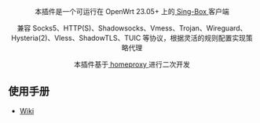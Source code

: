 <p align="center">
本插件是一个可运行在 OpenWrt 23.05+ 上的<a href="https://github.com/SagerNet/sing-box" target="_blank"> Sing-Box </a>客户端</p>
<p align="center">
兼容 Socks5、HTTP(S)、Shadowsocks、Vmess、Trojan、Wireguard、Hysteria(2)、Vless、ShadowTLS、TUIC 等协议，根据灵活的规则配置实现策略代理</p>
<p align="center">
本插件基于<a href="https://github.com/immortalwrt/homeproxy" target="_blank"> homeproxy </a>进行二次开发</p>

使用手册
---

* [Wiki](https://github.com/douglarek/luci-app-homeproxy/wiki)
